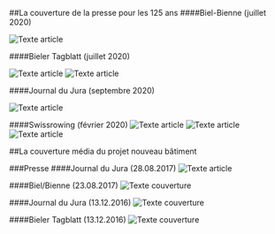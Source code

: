 
##La couverture de la presse pour les 125 ans
####Biel-Bienne (juillet 2020)

![Texte article](Biel_Bienne.png?classes=img-responsive,img-rounded)


####Bieler Tagblatt (juillet 2020)

![Texte article](BT2.png?classes=img-responsive,img-rounded)
![Texte article](BT.png?classes=img-responsive,img-rounded)


####Journal du Jura (septembre 2020)

![Texte article](JDJ.png?classes=img-responsive,img-rounded)

####Swissrowing (février 2020)
![Texte article](Swissrowing_jubile_1.png?classes=img-responsive,img-rounded)
![Texte article](Swissrowing_jubile_2.png?classes=img-responsive,img-rounded)
![Texte article](Swissrowing_jubile_3.png?classes=img-responsive,img-rounded)


##La couverture média du projet nouveau bâtiment


###Presse
####Journal du Jura (28.08.2017)
![Texte article](JDJ_inauguration.png?classes=img-responsive,img-rounded)

####Biel/Bienne (23.08.2017)
![Texte couverture](biel_bienne_inauguration.jpg?classes=img-responsive,img-rounded)

####Journal du Jura (13.12.2016)
![Texte couverture](JDJ_20161213.jpg?classes=img-responsive,img-rounded)


####Bieler Tagblatt (13.12.2016)
![Texte couverture](BT_20161213.jpg?classes=img-responsive,img-rounded)


